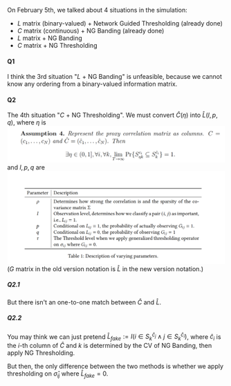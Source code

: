 On February 5th, we talked about 4 situations in the simulation:
* $L$ matrix (binary-valued) + Network Guided Thresholding (already done)
* $C$ matrix (continuous) + NG Banding (already done)
* $L$ matrix + NG Banding
* $C$ matrix + NG Thresholding

#### Q1

I think the 3rd situation "$L$ + NG Banding" is unfeasible, because we cannot know any ordering from a binary-valued information matrix.

#### Q2

The 4th situation "$C$ + NG Thresholding". We must convert $\hat C(\eta)$ into $\hat L(l,p,q)$, where $\eta$ is
![from new version article](eta.png)
and $l, p, q$ are
![from old version article](l,p,q.png) 
($G$ matrix in the old version notation is $\hat L$ in the new version notation.)

##### Q2.1

But there isn't an one-to-one match between $\hat C$ and $\hat L$. 

##### Q2.2

You may think we can just pretend $\hat L_{fake} := I(i \in S^{\hat c_j}_k \land j \in S^{\hat c_i}_k)$, where $\hat c_i$ is the $i$-th column of $\hat C$ and $k$ is determined by the CV of NG Banding, then apply NG Thresholding. 

But then, the only difference between the two methods is whether we apply thresholding on $\hat \sigma_{ij}$ where $\hat L_{fake}=0$. 
